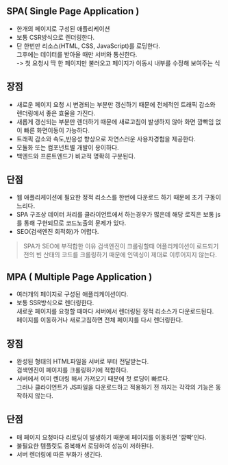 ## SPA( Single Page Application )
+ 한개의 페이지로 구성된 애플리케이션
+ 보통 CSR방식으로 렌더링한다.
+ 단 한번만 리소스(HTML, CSS, JavaScript)를 로딩한다.<br/>  그후에는 데이터를 받아올 때만 서버와 통신한다.<br/>
    -> 첫 요청시 딱 한 페이지만 불러오고 페이지가 이동시 내부를 수정해 보여주는 식<br/>

## 장점
+ 새로운 페이지 요청 시 변경되는 부분만 갱신하기 때문에 전체적인 트래픽 감소와 렌더링에서 좋은 효율을 가진다.
+ 새롭게 갱신되는 부분만 렌더하기 때문에 새로고침이 발생하지 않아 화면 깜빡임 없이 빠른 화면이동이 가능하다.
+ 트래픽 감소와 속도,반응성 향상으로 자연스러운 사용자경험을 제공한다.
+ 모듈화 또는 컴포넌트별 개발이 용이하다.
+ 백엔드와 프론트엔드가 비교적 명확히 구분된다.
## 단점
+ 웹 애플리케이션에 필요한 정적 리소스를 한번에 다운로드 하기 때문에 초기 구동이 느리다.
+ SPA 구조상 데이터 처리를 클라이언트에서 하는경우가 많은데 해당 로직은 보통 js를 통해 구현되므로 코드노출의 문제가 있다.
+ SEO(검색엔진 회적화)가 어렵다.

> SPA가 SEO에 부적합한 이유 
검색엔진이 크롤링할때 어플리케이션이 로드되기 전의 빈 산태의 코드를 크롤링하기 때문에 인덱싱이 제대로 이루어지지 않는다.

## MPA ( Multiple Page Application )
+ 여러개의 페이지로 구성된 애플리케이션이다.
+ 보통 SSR방식으로 렌더링한다.<br/>
  새로운 페이지를 요청할 때마다 서버에서 렌더링된 정적 리소스가 다운로드된다.<br/>
  페이지를 이동하거나 새로고침하면 전체 페이지를 다시 렌더링한다.<br/>
## 장점
+ 완성된 형태의 HTML파일을 서버로 부터 전달받는다.<br/>
  검색엔진이 페이지를 크롤링하기에 적합하다.<br/>
+ 서버에서 이미 렌더링 해서 가져오기 때문에 첫 로딩이 빠르다.<br/>
  그러나 클라이언트가 JS파일을 다운로드하고 적용하기 전 까지는 각각의 기능은 동작하지 않는다.
## 단점
+ 매 페이지 요청마다 리로딩이 발생하기 때문에 페이지를 이동하면 '깜빡'인다.
+ 불필요한 템플릿도 중복해서 로딩하여 성능이 저하된다.
+ 서버 렌더링에 따른 부화가 생긴다.


